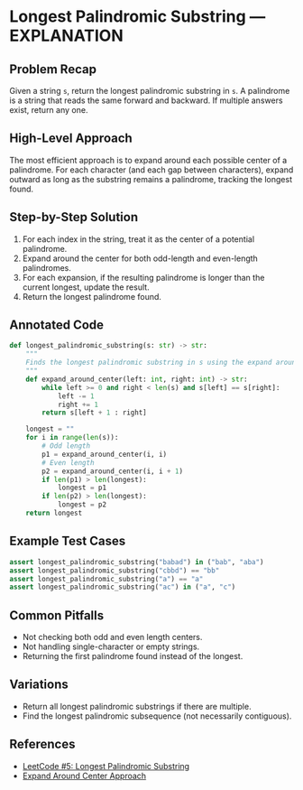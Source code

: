 # Longest Palindromic Substring — EXPLANATION

## Problem Recap
Given a string `s`, return the longest palindromic substring in `s`. A palindrome is a string that reads the same forward and backward. If multiple answers exist, return any one.

## High-Level Approach
The most efficient approach is to expand around each possible center of a palindrome. For each character (and each gap between characters), expand outward as long as the substring remains a palindrome, tracking the longest found.

## Step-by-Step Solution
1. For each index in the string, treat it as the center of a potential palindrome.
2. Expand around the center for both odd-length and even-length palindromes.
3. For each expansion, if the resulting palindrome is longer than the current longest, update the result.
4. Return the longest palindrome found.

## Annotated Code
```python
def longest_palindromic_substring(s: str) -> str:
    """
    Finds the longest palindromic substring in s using the expand around center approach.
    """
    def expand_around_center(left: int, right: int) -> str:
        while left >= 0 and right < len(s) and s[left] == s[right]:
            left -= 1
            right += 1
        return s[left + 1 : right]

    longest = ""
    for i in range(len(s)):
        # Odd length
        p1 = expand_around_center(i, i)
        # Even length
        p2 = expand_around_center(i, i + 1)
        if len(p1) > len(longest):
            longest = p1
        if len(p2) > len(longest):
            longest = p2
    return longest
```

## Example Test Cases
```python
assert longest_palindromic_substring("babad") in ("bab", "aba")
assert longest_palindromic_substring("cbbd") == "bb"
assert longest_palindromic_substring("a") == "a"
assert longest_palindromic_substring("ac") in ("a", "c")
```

## Common Pitfalls
- Not checking both odd and even length centers.
- Not handling single-character or empty strings.
- Returning the first palindrome found instead of the longest.

## Variations
- Return all longest palindromic substrings if there are multiple.
- Find the longest palindromic subsequence (not necessarily contiguous).

## References
- [LeetCode #5: Longest Palindromic Substring](https://leetcode.com/problems/longest-palindromic-substring/)
- [Expand Around Center Approach](https://leetcode.com/problems/longest-palindromic-substring/solutions/2972/) 